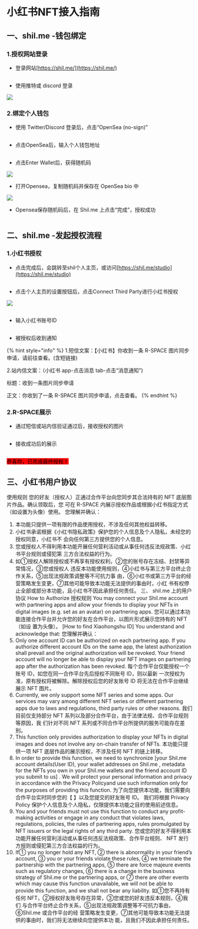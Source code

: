 # 小红书NFT接入指南

## 一、shil.me -钱包绑定

### 1.授权网站登录

* 登录网站[https://shil.me/](https://shil.me/)

<figure><img src="../.gitbook/assets/image (2).png" alt=""><figcaption></figcaption></figure>

* 使用推特或 discord 登录

![](<../.gitbook/assets/image (26).png>)



### 2.绑定个人钱包

* 使用 Twitter/Discord 登录后，点击“OpenSea (no-sign)”

<figure><img src="../.gitbook/assets/image (22).png" alt=""><figcaption></figcaption></figure>

* 点击OpenSea后，输入个人钱包地址

<figure><img src="../.gitbook/assets/image (6).png" alt=""><figcaption></figcaption></figure>

* 点击Enter Wallet后，获得随机码

![](<../.gitbook/assets/image (13).png>)



* 打开Opensea，复制随机码并保存在 OpenSea bio 中

![](<../.gitbook/assets/image (23).png>)



* Opensea保存随机码后，在 Shil.me 上点击“完成”，授权成功

<figure><img src="../.gitbook/assets/image (3).png" alt=""><figcaption></figcaption></figure>

## 二、shil.me -发起授权流程

### 1.小红书授权

* 点击完成后，会跳转至shil个人主页，或访问[https://shil.me/studio](https://shil.me/studio)

<figure><img src="../.gitbook/assets/image (24).png" alt=""><figcaption></figcaption></figure>

* 点击个人主页的设置按钮后，点击Connect Third Party进行小红书授权

![](<../.gitbook/assets/image (5).png>)



<figure><img src="../.gitbook/assets/image (21).png" alt=""><figcaption></figcaption></figure>

* 输入小红书账号ID

<figure><img src="../.gitbook/assets/image.png" alt=""><figcaption></figcaption></figure>

* 被授权后收到通知&#x20;

{% hint style="info" %}
1.短信文案：【小红书】你收到一条 R-SPACE 图片同步申请，请前往查看。(含短链接)

2.站内信文案：（小红书 app-点击消息 tab-点击“消息通知”)

&#x20;       标题：收到一条图片同步申请 &#x20;

&#x20;       正文：你收到了一条 R-SPACE 图片同步申请，点击查看。
{% endhint %}

### 2.R-SPACE展示

* 通过短信或站内信验证通过后，接收授权的图片

<figure><img src="../.gitbook/assets/image (7).png" alt=""><figcaption></figcaption></figure>

* 接收成功后的展示

<figure><img src="../.gitbook/assets/image (14).png" alt=""><figcaption></figcaption></figure>

<mark style="background-color:red;">恭喜你，已完成最终授权！</mark>

## 三、小红书用户协议

使用规则 您的好友（授权人）正通过合作平台向您同步其合法持有的 NFT 底层图片作品。确认领取后，您 可在 R-SPACE 内展示授权作品或根据小红书指定方式（如设置为头像）使用。 您理解并确认：

1. 本功能只提供一项有限的作品使用授权，不涉及任何其他权益转移。
2. 小红书承诺根据《小红书隐私政策》保护您的个人信息及个人隐私，未经您的授权同意，小红书不 会向任何第三方提供您的个人信息。
3. 您或授权人不得利用本功能开展任何营利活动或从事任何违反法规政策、小红书平台规则或侵犯第 三方合法权益的行为。
4. 如①授权人解除授权或不再享有授权权利，②您的账号存在冻结、封禁等异常情况，③您或授权人 违反本功能使用规则，④小红书与第三方平台终止合作关系，⑤出现法规政策调整等不可抗力事 由，⑥小红书或第三方平台的经营策略发生变更，⑦其他可能导致本功能无法提供的事由时，小红 书有权停止全部或部分本功能，且小红书不因此承担任何责任。 三、 shil.me 上的用户协议 How to Authorize 授权规则 You may connect your Shil.me account with partnering apps and allow your friends to display your NFTs in digital images (e.g. set as an avatar) on partnering apps. 您可以通过本功能连接合作平台并允许您的好友在合作平台，以图片形式展示您持有的 NFT（如设 置为头像）。 \[How to find Xiaohongshu ID] You understand and acknowledge that: 您理解并确认：
5. Only one account ID can be authorized on each partnering app. If you authorize different account IDs on the same app, the latest authorization shall prevail and the original authorization will be revoked. Your friend account will no longer be able to display your NFT images on partnering app after the authorization has been revoked. 每个合作平台仅能授权一个账号 ID，如您在同一合作平台先后授权不同账号 ID，则以最新 一次授权为准，原有授权将被解除。解除授权后您的好友账号 ID 将无法在合作平台继续展示 NFT 图片。
6. Currently, we only support some NFT series and some apps. Our services may vary among different NFT series or different partnering apps due to laws and regulations, third party rules or other reasons. 我们目前仅支持部分 NFT 系列以及部分合作平台，由于法律法规、合作平台规则等原因，我 们针对不同 NFT 系列或不同合作平台所提供的服务可能存在差别。
7. This function only provides authorization to display your NFTs in digital images and does not involve any on-chain transfer of NFTs. 本功能只提供一项 NFT 底层作品的展示授权，不涉及任何 NFT 的链上转移。
8. In order to provide this function, we need to synchronize \[your Shil.me account details(User ID), your wallet addresses on Shil.me , metadata for the NFTs you own in your Shil.me wallets and the friend account ID you submit to us] . We will protect your personal information and privacy in accordance with the Privacy Policyand use such information only for the purposes of providing this function. 为了向您提供本功能，我们需要向合作平台实时同步您的【 】以及您提交的好友账号 ID。 我们将根据 Privacy Policy 保护个人信息及个人隐私，仅限提供本功能之目的使用前述信息。
9. You and your friends must not use this function to conduct any profit-making activities or engage in any conduct that violates laws, regulations, policies, the rules of partnering apps, rules promulgated by NFT issuers or the legal rights of any third party. 您或您的好友不得利用本功能开展任何营利活动或从事任何违反法规政策、合作平台规则、 NFT 发行方规则或侵犯第三方合法权益的行为。
10. If① you no longer hold any NFT, ② there is abnormality in your friend’s account, ③ you or your friends violate these rules, ④ we terminate the partnership with the partnering apps, ⑤ there are force majeure events such as regulatory changes, ⑥ there is a change in the business strategy of Shil.me or the partnering apps, or ⑦ there are other events which may cause this function unavailable, we will not be able to provide this function, and we shall not bear any liability. 如①您不再持有任何 NFT，②授权好友账号存在异常，③您或您的好友违反本规则，④我们 与合作平台终止合作关系，⑤出现法规政策调整等不可抗力事由，⑥Shil.me 或合作平台的经 营策略发生变更，⑦其他可能导致本功能无法提供的事由时，我们将无法继续向您提供本功 能，且我们不因此承担任何责任。
